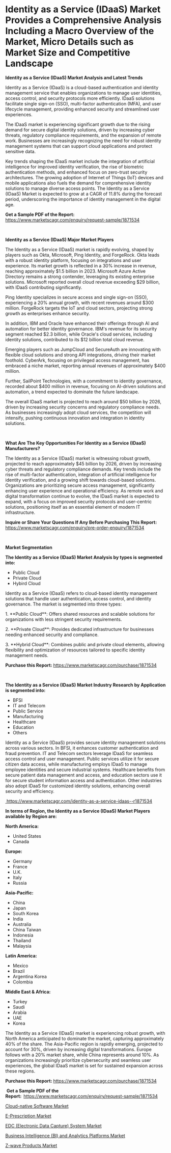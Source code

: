 <p><h1>Identity as a Service (IDaaS) Market Provides a Comprehensive Analysis Including a Macro Overview of the Market, Micro Details such as Market Size and Competitive Landscape</h1></p><p><strong>Identity as a Service (IDaaS) Market Analysis and Latest Trends</strong></p>
<p><p>Identity as a Service (IDaaS) is a cloud-based authentication and identity management service that enables organizations to manage user identities, access control, and security protocols more efficiently. IDaaS solutions facilitate single sign-on (SSO), multi-factor authentication (MFA), and user lifecycle management, providing enhanced security and streamlined user experiences. </p><p>The IDaaS market is experiencing significant growth due to the rising demand for secure digital identity solutions, driven by increasing cyber threats, regulatory compliance requirements, and the expansion of remote work. Businesses are increasingly recognizing the need for robust identity management systems that can support cloud applications and protect sensitive data. </p><p>Key trends shaping the IDaaS market include the integration of artificial intelligence for improved identity verification, the rise of biometric authentication methods, and enhanced focus on zero-trust security architectures. The growing adoption of Internet of Things (IoT) devices and mobile applications also fuels the demand for comprehensive identity solutions to manage diverse access points. The Identity as a Service (IDaaS) Market is expected to grow at a CAGR of 11.8% during the forecast period, underscoring the importance of identity management in the digital age.</p></p>
<p><strong>Get a Sample PDF of the Report:&nbsp;</strong> <a href="https://www.marketscagr.com/enquiry/request-sample/1871534?utm_campaign=2770&utm_medium=2&utm_source=Github&utm_content=ia&utm_term=11032025&utm_id=identity-as-a-service-idaas">https://www.marketscagr.com/enquiry/request-sample/1871534</a></p>
<p>&nbsp;</p>
<p><strong>Identity as a Service (IDaaS) Major Market Players</strong></p>
<p><p>The Identity as a Service (IDaaS) market is rapidly evolving, shaped by players such as Okta, Microsoft, Ping Identity, and ForgeRock. Okta leads with a robust identity platform, focusing on integrations and user experience. Its market growth is reflected in a 30% increase in revenue, reaching approximately $1.5 billion in 2023. Microsoft Azure Active Directory remains a strong contender, leveraging its existing enterprise solutions. Microsoft reported overall cloud revenue exceeding $29 billion, with IDaaS contributing significantly.</p><p>Ping Identity specializes in secure access and single sign-on (SSO), experiencing a 20% annual growth, with recent revenues around $300 million. ForgeRock targets the IoT and cloud sectors, projecting strong growth as enterprises enhance security. </p><p>In addition, IBM and Oracle have enhanced their offerings through AI and automation for better identity governance. IBM's revenue for its security segment reached $2.3 billion, while Oracle's cloud services, including identity solutions, contributed to its $12 billion total cloud revenue.</p><p>Emerging players such as JumpCloud and SecureAuth are innovating with flexible cloud solutions and strong API integrations, driving their market foothold. CyberArk, focusing on privileged access management, has embraced a niche market, reporting annual revenues of approximately $400 million. </p><p>Further, SailPoint Technologies, with a commitment to identity governance, recorded about $400 million in revenue, focusing on AI-driven solutions and automation, a trend expected to dominate the future landscape.</p><p>The overall IDaaS market is projected to reach around $50 billion by 2026, driven by increasing security concerns and regulatory compliance needs. As businesses increasingly adopt cloud services, the competition will intensify, pushing continuous innovation and integration in identity solutions.</p></p>
<p>&nbsp;</p>
<p><strong>What Are The Key Opportunities For Identity as a Service (IDaaS) Manufacturers?</strong></p>
<p><p>The Identity as a Service (IDaaS) market is witnessing robust growth, projected to reach approximately $45 billion by 2026, driven by increasing cyber threats and regulatory compliance demands. Key trends include the rise of multi-factor authentication, integration of artificial intelligence for identity verification, and a growing shift towards cloud-based solutions. Organizations are prioritizing secure access management, significantly enhancing user experience and operational efficiency. As remote work and digital transformation continue to evolve, the IDaaS market is expected to expand, with a focus on improved security protocols and user-centric solutions, positioning itself as an essential element of modern IT infrastructure.</p></p>
<p><strong>Inquire or Share Your Questions If Any Before Purchasing This Report:</strong> <a href="https://www.marketscagr.com/enquiry/pre-order-enquiry/1871534?utm_campaign=2770&utm_medium=2&utm_source=Github&utm_content=ia&utm_term=11032025&utm_id=identity-as-a-service-idaas">https://www.marketscagr.com/enquiry/pre-order-enquiry/1871534</a></p>
<p>&nbsp;</p>
<p><strong>Market Segmentation</strong></p>
<p><strong>The Identity as a Service (IDaaS) Market Analysis by types is segmented into:</strong></p>
<p><ul><li>Public Cloud</li><li>Private Cloud</li><li>Hybird Cloud</li></ul></p>
<p><p>Identity as a Service (IDaaS) refers to cloud-based identity management solutions that handle user authentication, access control, and identity governance. The market is segmented into three types: </p><p>1. **Public Cloud**: Offers shared resources and scalable solutions for organizations with less stringent security requirements. </p><p>2. **Private Cloud**: Provides dedicated infrastructure for businesses needing enhanced security and compliance. </p><p>3. **Hybrid Cloud**: Combines public and private cloud elements, allowing flexibility and optimization of resources tailored to specific identity management needs.</p></p>
<p><strong>Purchase this Report:&nbsp;</strong><a href="https://www.marketscagr.com/purchase/1871534?utm_campaign=2770&utm_medium=2&utm_source=Github&utm_content=ia&utm_term=11032025&utm_id=identity-as-a-service-idaas">https://www.marketscagr.com/purchase/1871534</a></p>
<p>&nbsp;</p>
<p><strong>The Identity as a Service (IDaaS) Market Industry Research by Application is segmented into:</strong></p>
<p><ul><li>BFSI</li><li>IT and Telecom</li><li>Public Service</li><li>Manufacturing</li><li>Healthcare</li><li>Education</li><li>Others</li></ul></p>
<p><p>Identity as a Service (IDaaS) provides secure identity management solutions across various sectors. In BFSI, it enhances customer authentication and fraud prevention. IT and Telecom sectors leverage IDaaS for seamless access control and user management. Public services utilize it for secure citizen data access, while manufacturing employs IDaaS to manage employee identities and secure industrial systems. Healthcare benefits from secure patient data management and access, and education sectors use it for secure student information access and authentication. Other industries also adopt IDaaS for customized identity solutions, enhancing overall security and efficiency.</p></p>
<p><a href="https://www.marketscagr.com/identity-as-a-service-idaas--r1871534?utm_campaign=2770&utm_medium=2&utm_source=Github&utm_content=ia&utm_term=11032025&utm_id=identity-as-a-service-idaas">&nbsp;https://www.marketscagr.com/identity-as-a-service-idaas--r1871534</a></p>
<p><strong>In terms of Region, the Identity as a Service (IDaaS) Market Players available by Region are:</strong></p>
<p>
    <p> <strong> North America: </strong>
        <ul>
            <li>United States</li>
            <li>Canada</li>
        </ul>
        </p> 
    <p> <strong> Europe: </strong>
        <ul>
            <li>Germany</li>
            <li>France</li>
            <li>U.K.</li>
            <li>Italy</li>
            <li>Russia</li>
        </ul>
        </p> 
    <p> <strong> Asia-Pacific: </strong>
        <ul>
            <li>China</li>
            <li>Japan</li>
            <li>South Korea</li>
            <li>India</li>
            <li>Australia</li>
            <li>China Taiwan</li>
            <li>Indonesia</li>
            <li>Thailand</li>
            <li>Malaysia</li>
        </ul>
        </p> 
    <p> <strong> Latin America: </strong>
        <ul>
            <li>Mexico</li>
            <li>Brazil</li>
            <li>Argentina Korea</li>
            <li>Colombia</li>
        </ul>
        </p> 
    <p> <strong> Middle East & Africa: </strong>
        <ul>
            <li>Turkey</li>
            <li>Saudi</li>
            <li>Arabia</li>
            <li>UAE</li>
            <li>Korea</li>
        </ul>
    </p>
    </p>
<p><p>The Identity as a Service (IDaaS) market is experiencing robust growth, with North America anticipated to dominate the market, capturing approximately 40% of the share. The Asia-Pacific region is rapidly emerging, projected to account for 30%, driven by increasing digital transformations. Europe follows with a 20% market share, while China represents around 10%. As organizations increasingly prioritize cybersecurity and seamless user experiences, the global IDaaS market is set for sustained expansion across these regions.</p></p>
<p><strong>Purchase this Report: </strong><a href="https://www.marketscagr.com/purchase/1871534?utm_campaign=2770&utm_medium=2&utm_source=Github&utm_content=ia&utm_term=11032025&utm_id=identity-as-a-service-idaas">https://www.marketscagr.com/purchase/1871534</a></p>
<p>&nbsp;<strong>Get a Sample PDF of the Report:&nbsp;&nbsp;</strong><a href="https://www.marketscagr.com/enquiry/request-sample/1871534?utm_campaign=2770&utm_medium=2&utm_source=Github&utm_content=ia&utm_term=11032025&utm_id=identity-as-a-service-idaas">https://www.marketscagr.com/enquiry/request-sample/1871534</a></p>
<p><strong></strong></p>
<p><p><a href="https://github.com/steegeneat/Market-Research-Report-List-1/blob/main/cloud-native-software-market.md?utm_campaign=2770&utm_medium=2&utm_source=Github&utm_content=ia&utm_term=11032025&utm_id=identity-as-a-service-idaas">Cloud-native Software Market</a></p><p><a href="https://github.com/milievkulov/Market-Research-Report-List-1/blob/main/e-prescription-market.md?utm_campaign=2770&utm_medium=2&utm_source=Github&utm_content=ia&utm_term=11032025&utm_id=identity-as-a-service-idaas">E-Prescription Market</a></p><p><a href="https://github.com/payareganiou/Market-Research-Report-List-1/blob/main/edc-electronic-data-capture-system-market.md?utm_campaign=2770&utm_medium=2&utm_source=Github&utm_content=ia&utm_term=11032025&utm_id=identity-as-a-service-idaas">EDC (Electronic Data Capture) System Market</a></p><p><a href="https://github.com/enieyfabius/Market-Research-Report-List-1/blob/main/business-intelligence-bi-and-analytics-platforms-market.md?utm_campaign=2770&utm_medium=2&utm_source=Github&utm_content=ia&utm_term=11032025&utm_id=identity-as-a-service-idaas">Business Intelligence (BI) and Analytics Platforms Market</a></p><p><a href="https://github.com/lontohhikma/Market-Research-Report-List-1/blob/main/z-wave-products-market.md?utm_campaign=2770&utm_medium=2&utm_source=Github&utm_content=ia&utm_term=11032025&utm_id=identity-as-a-service-idaas">Z-wave Products Market</a></p></p>
